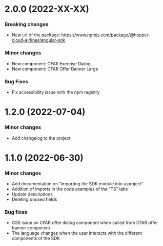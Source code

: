 <a name="2.0.0"></a>

# 2.0.0 (2022-XX-XX)

### Breaking changes
- New url of the package: https://www.npmjs.com/package/@hopper-cloud-airlines/angular-sdk

### Minor changes
- New component: CFAR Exercise Dialog 
- New component: CFAR Offer Banner Large

### Bug Fixes
- Fix accessibility issue with the npm registry

<a name="1.2.0"></a>

# 1.2.0 (2022-07-04)

### Minor changes
- Add changelog to the project

<a name="1.1.0"></a>

# 1.1.0 (2022-06-30)

### Minor changes
- Add documentation on "importing the SDK module into a project"
- Addition of imports in the code examples of the “TS” tabs
- Update descriptions
- Deleting unused fields

### Bug fixes
- CSS issue on CFAR offer dialog component when called from CFAR offer banner component
- The language changes when the user interacts with the different components of the SDK

